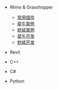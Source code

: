 
- Rhino & Grasshopper
    - [常用插件](RhinoGrasshopper/Plugins/)
    - [犀牛案例](RhinoGrasshopper/GrasshoperExample/)
    - [蚱蜢案例](RhinoGrasshopper/GrasshoperExample/)
    - [犀牛开发](RhinoGrasshopper/RhinoDevelopment/)
    - [蚱蜢开发](RhinoGrasshopper/GrasshoperDevelopment/)

- Revit

- C++

- C#

- Python